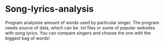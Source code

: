 # Song-lyrics-analysis

Program analysise amount of words used by particular singer. The program needs source of data, which can be *.txt* files or some of
popular websites with song lyrics. You can compare singers and choose the one with the biggest bag of words!
